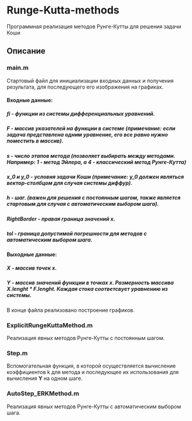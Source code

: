 # Runge-Kutta-methods
Программная реализация методов Рунге-Кутты для решения задачи Коши 
## Описание
### main.m
Стартовый файл для инициализации входных данных и получения результата, для последующего его изображения на графиках.
#### Входные данные:
##### fi - функции из системы дифференциальных уравнений.
##### F - массив указателей на функции в системе (примечание: если задача представлена одним уравнение, его все равно нужно поместить в массив).
##### s - число этапов метода (позволяет выбирать между методами. Например: 1 - метод Эйлера, а 4 - классический метод Рунге-Кутта)
##### x_0 и y_0 - условия задачи Коши (примечание: у_0 должен являться вектор-столбцом для случая системы диффур).
##### h - шаг. (важен для решения с постоянным шагом, также является стартовым для случая с автоматическим выбором шага).
##### RightBorder - правая граница значений x.
##### tol - граница допустимой погрешности для методов с автоматическим выбором шага.
#### Выходные данные:
##### X - массив точек x.
##### Y - массив значений функции в точках x. Размерность массива X.lenght * F.lenght. Каждая стока соответсвует уравнению из системы.
В конце файла реализовано построение графиков.
### ExplicitRungeKuttaMethod.m
Реализация явных методов Рунге-Кутты с постоянным шагом. 
### Step.m
Вспомогательная функция, в которой осуществляется вычисление коэффициентов k для метода и последующее их использования для вычисления **Y** на одном шаге.
### AutoStep_ERKMethod.m
Реализация явных методов Рунге-Кутты с автоматическим выбором шага. 
